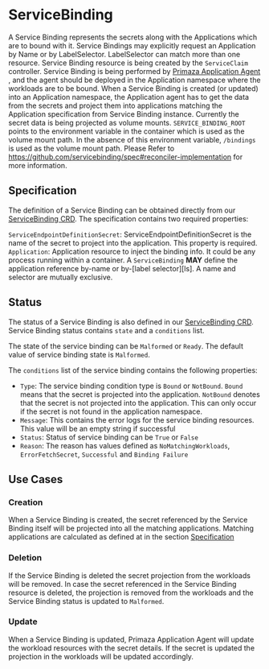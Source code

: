 # ServiceBinding

A Service Binding represents the secrets along with the Applications which are to bound with it. Service Bindings may explicitly request an Application by Name or by LabelSelector. LabelSelector can match more than one resource. Service Binding resource is being created by the `ServiceClaim` controller. Service Binding is being performed by [Primaza Application Agent](../architecture/agents.md) , and the agent should be deployed in the Application namespace where the workloads are to be bound. When a Service Binding is created (or updated) into an Application namespace, the Application agent has to get the data from the secrets and project them into applications matching the Application specification from Service Binding instance. Currently the secret data is being projected as volume mounts. `SERVICE_BINDING_ROOT` points to the environment variable in the container which is used as the volume mount path.  In the absence of this environment variable, `/bindings` is used as the volume mount path. Please Refer to https://github.com/servicebinding/spec#reconciler-implementation for more information.


## Specification

The definition of a Service Binding can be obtained directly from our [ServiceBinding CRD](../../config/crd/bases/primaza.io_servicebindings.yaml). The specification contains two required properties:

`ServiceEndpointDefinitionSecret`: ServiceEndpointDefinitionSecret is the name of the secret to project into the application. This property is required.
`Application`: 	Application resource to inject the binding info. It could be any process running within a container. A `ServiceBinding` **MAY** define the application reference by-name or by-[label selector][ls]. A name and selector are mutually exclusive.

## Status

The status of a Service Binding is also defined in our [ServiceBinding CRD](../../config/crd/bases/primaza.io_servicebindings.yaml). Service Binding status contains `state` and a `conditions` list.

The state of the service binding can be `Malformed` or `Ready`. The default value of service binding state is `Malformed`.

The `conditions` list of the service binding contains the following properties:
- `Type`: The service binding condition type is `Bound` or `NotBound`.
`Bound` means that the secret is projected into the application.
`NotBound` denotes that the secret is not projected into the application.
This can only occur if the secret is not found in the application namespace.
- `Message`: This contains the error logs for the service binding resources. This value will be an empty string if successful
- `Status`: Status of service binding can be `True` or `False`
- `Reason`: The reason has values defined as `NoMatchingWorkloads`, `ErrorFetchSecret`, `Successful` and `Binding Failure`

## Use Cases

### Creation

When a Service Binding is created, the secret referenced by the Service Binding itself will be projected into all the matching applications.
Matching applications are calculated as defined at in the section [Specification](#specification)

### Deletion

If the Service Binding is deleted the secret projection from the workloads will be removed.
In case the secret referenced in the Service Binding resource is deleted, the projection is removed from the workloads and the Service Binding status is updated to `Malformed`.

### Update

When a Service Binding is updated, Primaza Application Agent will update the workload resources with the secret details.
If the secret is updated the projection in the workloads will be updated accordingly.

